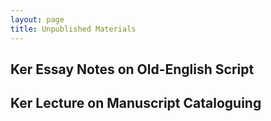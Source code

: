 ```yaml
---
layout: page
title: Unpublished Materials
---
```


## Ker Essay Notes on Old-English Script
<object data="{{ site.url }}{{ site.baseurl }}/_pdfs/Ker-Essay-Notes-on-Old-English-Script.pdf" width="800" height="600"></object>


## Ker Lecture on Manuscript Cataloguing
<object data="{{ site.url }}{{ site.baseurl }}/_pdfs/Ker-Lecture-on-Manuscript-Cataloguing.pdf" width="800" height="600"></object>


